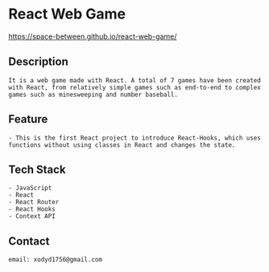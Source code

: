 # React Web Game

https://space-between.github.io/react-web-game/



## Description

    It is a web game made with React. A total of 7 games have been created with React, from relatively simple games such as end-to-end to complex games such as minesweeping and number baseball.


## Feature

    - This is the first React project to introduce React-Hooks, which uses functions without using classes in React and changes the state.


## Tech Stack

    - JavaScript 
    - React 
    - React Router 
    - React Hooks
    - Context API


## Contact

    email: xodyd1756@gmail.com

